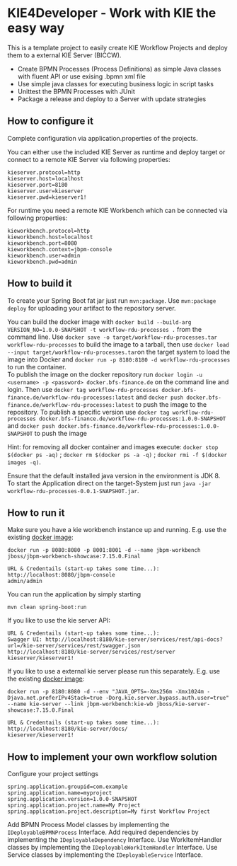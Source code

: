 KIE4Developer - Work with KIE the easy way
========================================

This is a template project to easily create KIE Workflow Projects and deploy them to a external KIE Server (BICCW).
- Create BPMN Processes (Process Definitions) as simple Java classes with fluent API or use exising .bpmn xml file
- Use simple java classes for executing business logic in script tasks
- Unittest the BPMN Processes with JUnit
- Package a release and deploy to a Server with update strategies

How to configure it
------------------------------

Complete configuration via application.properties of the projects.

You can either use the included KIE Server as runtime and deploy target or 
connect to a remote KIE Server via following properties:
```
kieserver.protocol=http
kieserver.host=localhost
kieserver.port=8180
kieserver.user=kieserver
kieserver.pwd=kieserver1!
```

For runtime you need a remote KIE Workbench which can be connected via following properties:
```
kieworkbench.protocol=http
kieworkbench.host=localhost
kieworkbench.port=8080
kieworkbench.context=jbpm-console
kieworkbench.user=admin
kieworkbench.pwd=admin
```

How to build it
------------------------------
To create your Spring Boot fat jar just run `mvn:package`. Use `mvn:package deploy` for uploading your artifact to the repository server.<br/>

You can build the docker image with `docker build --build-arg VERSION_NO=1.0.0-SNAPSHOT -t workflow-rdu-processes .` from the command line. Use `docker save -o target/workflow-rdu-processes.tar workflow-rdu-processes` to build the image to a tarball, then use `docker load --input target/workflow-rdu-processes.tar`on the target system to load the image into Docker and `docker run -p 8180:8180 -d workflow-rdu-processes` to run the container.<br/>
To publish the image on the docker repository run `docker login -u <username> -p <password> docker.bfs-finance.de` on the command line and login. Then use `docker tag workflow-rdu-processes docker.bfs-finance.de/workflow-rdu-processes:latest` and `docker push docker.bfs-finance.de/workflow-rdu-processes:latest` to push the image to the repository. To publish a specific version use `docker tag workflow-rdu-processes docker.bfs-finance.de/workflow-rdu-processes:1.0.0-SNAPSHOT` and `docker push docker.bfs-finance.de/workflow-rdu-processes:1.0.0-SNAPSHOT` to push the image<br/>

Hint: for removing all docker container and images execute: `docker stop $(docker ps -aq)` ; `docker rm $(docker ps -a -q)` ; `docker rmi -f $(docker images -q)`.

Ensure that the default installed java version in the environment is JDK 8.<br/>
To start the Application direct on the target-System just run `java -jar workflow-rdu-processes-0.0.1-SNAPSHOT.jar`.

How to run it
------------------------------

Make sure you have a kie workbench instance up and running. E.g. use the existing [docker image](https://hub.docker.com/r/jboss/jbpm-workbench-showcase):

```
docker run -p 8080:8080 -p 8001:8001 -d --name jbpm-workbench jboss/jbpm-workbench-showcase:7.15.0.Final

URL & Credentails (start-up takes some time...):
http://localhost:8080/jbpm-console
admin/admin
```

You can run the application by simply starting

```
mvn clean spring-boot:run
```

If you like to use the kie server API:

```
URL & Credentails (start-up takes some time...):
Swagger UI: http://localhost:8180/kie-server/services/rest/api-docs?url=/kie-server/services/rest/swagger.json
http://localhost:8180/kie-server/services/rest/server
kieserver/kieserver1!
```

If you like to use a external kie server please run this separately. E.g. use the existing [docker image](https://hub.docker.com/r/jboss/kie-server-showcase):

```
docker run -p 8180:8080 -d --env "JAVA_OPTS=-Xms256m -Xmx1024m -Djava.net.preferIPv4Stack=true -Dorg.kie.server.bypass.auth.user=true" --name kie-server --link jbpm-workbench:kie-wb jboss/kie-server-showcase:7.15.0.Final

URL & Credentails (start-up takes some time...):
http://localhost:8180/kie-server/docs/
kieserver/kieserver1!
```

How to implement your own workflow solution
------------------------------
Configure your project settings

```
spring.application.groupid=com.example
spring.application.name=myproject
spring.application.version=1.0.0-SNAPSHOT
spring.application.project.name=My Project
spring.application.project.description=My first Workflow Project
```

Add BPMN Process Model classes by implementing the ```IDeployableBPMNProcess``` Interface.
Add required dependencies by implementing the ```IDeployableDependency``` Interface.
Use WorkItemHandler classes by implementing the ```IDeployableWorkItemHandler``` Interface.
Use Service classes by implementing the ```IDeployableService``` Interface.
